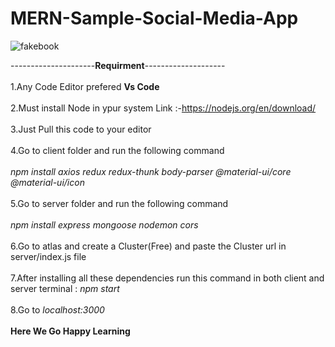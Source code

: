 # MERN-Sample-Social-Media-App
![fakebook](https://user-images.githubusercontent.com/65335042/114974861-d591f300-9ea0-11eb-82b5-5d7b1a848560.png)


---------------------**Requirment**--------------------<br><br>
1.Any Code Editor prefered **Vs Code**<br><br>
2.Must install Node in ypur system  Link :-https://nodejs.org/en/download/<br><br>
3.Just Pull this code to your editor<br><br>
4.Go to client folder and run the following command <br><br>
<i>npm install axios redux redux-thunk body-parser @material-ui/core @material-ui/icon </i><br><br>
5.Go to server folder and run the following command <br><br>
<i>npm install express mongoose nodemon cors </i><br><br>
6.Go to atlas and create a Cluster(Free) and paste the Cluster url in server/index.js file<br><br>
7.After installing all these dependencies run this command in both client and server terminal  : <i>npm start </i><br><br>
8.Go to <i>localhost:3000</i> <br><br>
**Here We Go Happy Learning**
